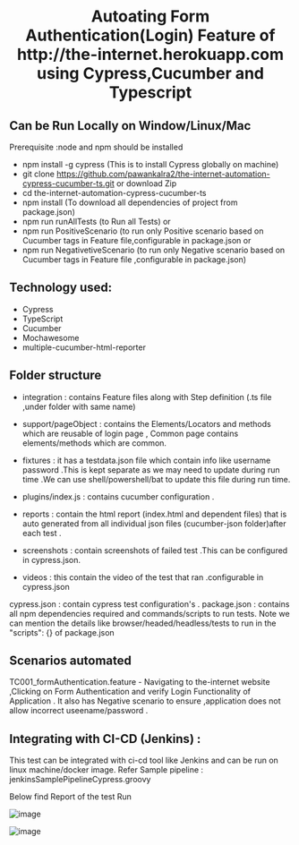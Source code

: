 <h1 align="center">Autoating Form Authentication(Login) Feature of http://the-internet.herokuapp.com using Cypress,Cucumber and Typescript </h1>

## Can be Run Locally on Window/Linux/Mac
Prerequisite :node and npm should be installed
- npm install -g cypress  (This is to install Cypress globally on machine)
- git clone https://github.com/pawankalra2/the-internet-automation-cypress-cucumber-ts.git or download Zip
- cd the-internet-automation-cypress-cucumber-ts
- npm install  (To download all dependencies of project from package.json)
- npm run runAllTests (to Run all Tests) or
- npm run PositiveScenario (to run only Positive scenario based on Cucumber tags in Feature file,configurable in package.json or
- npm run NegativetiveScenario (to run only Negative scenario based on Cucumber tags in Feature file ,configurable in package.json)

## Technology used:

 - Cypress 
 - TypeScript 
 - Cucumber
 - Mochawesome
 - multiple-cucumber-html-reporter

 ## Folder structure
 - integration : contains Feature files along with Step definition (.ts file ,under folder with same name)
 - support/pageObject : contains the Elements/Locators and methods which are reusable of login page ,
Common page contains elements/methods which are common.

 - fixtures : it has a testdata.json file which contain info like username password .This is kept separate as we may need to update during run time .We can use shell/powershell/bat to update this file during run time.

 - plugins/index.js : contains cucumber configuration .

 - reports : contain the html report (index.html and dependent files) that is auto generated from all individual json files (cucumber-json folder)after each test .

 - screenshots : contain screenshots of failed test .This can be configured in cypress.json.

 - videos : this contain the video of the test that ran .configurable in cypress.json

 cypress.json : contain cypress test configuration's .
 package.json : contains all npm dependencies required and commands/scripts to run tests.
 Note we can mention the details like browser/headed/headless/tests to run in the "scripts": {} of package.json

 ## Scenarios automated 
 TC001_formAuthentication.feature - Navigating to the-internet website ,Clicking on Form Authentication and verify Login Functionality of Application .
 It also has Negative scenario to ensure ,application does not allow incorrect useename/password .

## Integrating with CI-CD (Jenkins) : 
This test can be integrated with ci-cd tool like Jenkins and can be run on linux machine/docker image.
Refer Sample pipeline : jenkinsSamplePipelineCypress.groovy

Below find Report of the test Run

![image](https://user-images.githubusercontent.com/44734956/168641621-32d02797-0a0f-4b96-b7d5-c3a930a57659.png)


![image](https://user-images.githubusercontent.com/44734956/168641783-2570258a-f6e0-48e2-8cb4-51552155da5e.png)


